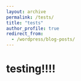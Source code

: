 ```yaml
---
layout: archive
permalink: /tests/
title: "tests"
author_profile: true
redirect_from:
  - /wordpress/blog-posts/
---
```


# testing!!!!
